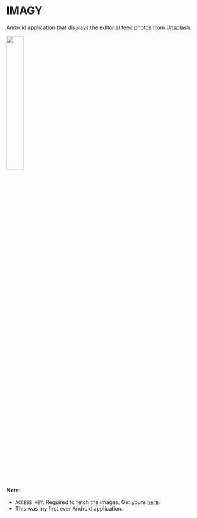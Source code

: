 # IMAGY

Android application that displays the editorial feed photos from <a href="https://unsplash.com">Unsplash</a>.

 <img src="https://user-images.githubusercontent.com/84154246/228147395-09fe82ea-c9a6-46d0-a0a6-096d387bf3bf.png" width=30%/>
 
 **Note:**
 - `ACCESS_KEY`. Required to fetch the images. Get yours [here](https://unsplash.com/oauth/applications).
 - This was my first ever Android application.

 
 
